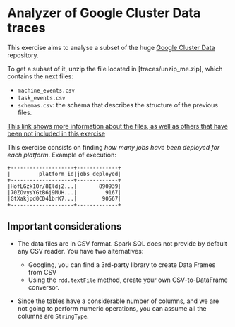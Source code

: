 # Analyzer of Google Cluster Data traces

This exercise aims to analyse a subset of the huge [Google Cluster Data](https://github.com/google/cluster-data) repository.

To get a subset of it, unzip the file located in [traces/unzip_me.zip], which contains the next files:

* `machine_events.csv`
* `task_events.csv`
* `schemas.csv`: the schema that describes the structure of the previous files.

[This link shows more information about the files, as well as others that have been not included in this exercise](https://drive.google.com/file/d/0B5g07T_gRDg9Z0lsSTEtTWtpOW8/view)

This exercise consists on finding *how many jobs have been deployed for each platform*. Example of execution:

    +--------------------+-------------+
    |         platform_id|jobs_deployed|
    +--------------------+-------------+
    |HofLGzk1Or/8Ildj2...|       890939|
    |70ZOvysYGtB6j9MUH...|         9167|
    |GtXakjpd0CD41brK7...|        90567|
    +--------------------+-------------+

## Important considerations

* The data files are in CSV format. Spark SQL does not provide by default any CSV reader. You have two alternatives:
  - Googling, you can find a 3rd-party library to create Data Frames from CSV
  - Using the `rdd.textFile` method, create your own CSV-to-DataFrame conversor.
  
* Since the tables have a considerable number of columns, and we are not going to perform numeric operations, you can assume all the columns are `StringType`.
